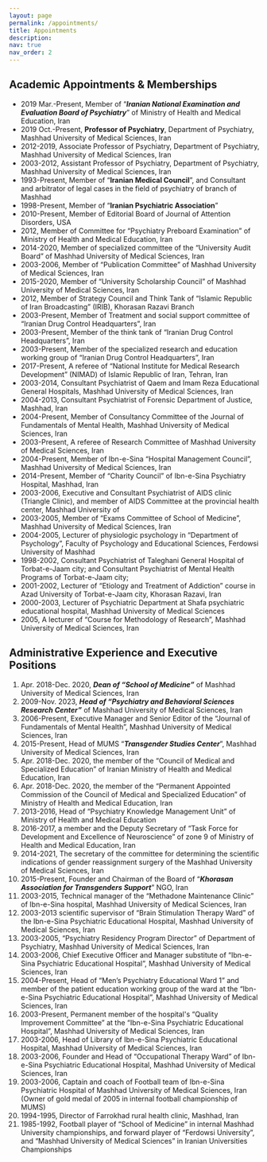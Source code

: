 ```yaml
---
layout: page
permalink: /appointments/
title: Appointments
description:
nav: true
nav_order: 2
---
```

## Academic Appointments & Memberships

- 2019 Mar.-Present, Member of “**_Iranian National Examination and Evaluation Board of Psychiatry_**” of Ministry of Health and Medical Education, Iran
- 2019 Oct.-Present, **Professor of Psychiatry**, Department of Psychiatry, Mashhad University of Medical Sciences, Iran
- 2012-2019, Associate Professor of Psychiatry, Department of Psychiatry, Mashhad University of Medical Sciences, Iran
- 2003-2012, Assistant Professor of Psychiatry, Department of Psychiatry, Mashhad University of Medical Sciences, Iran
- 1993-Present, Member of “**Iranian Medical Council**”, and Consultant and arbitrator of legal cases in the field of psychiatry of branch of Mashhad
- 1998-Present, Member of “**Iranian Psychiatric Association**”
- 2010-Present, Member of Editorial Board of Journal of Attention Disorders, USA
- 2012, Member of Committee for “Psychiatry Preboard Examination” of Ministry of Health and Medical Education, Iran
- 2014-2020, Member of specialized committee of the “University Audit Board” of Mashhad University of Medical Sciences, Iran
- 2003-2006, Member of “Publication Committee” of Mashhad University of Medical Sciences, Iran
- 2015-2020, Member of “University Scholarship Council” of Mashhad University of Medical Sciences, Iran
- 2012, Member of Strategy Council and Think Tank of “Islamic Republic of Iran Broadcasting” (IRIB), Khorasan Razavi Branch
- 2003-Present, Member of Treatment and social support committee of “Iranian Drug Control Headquarters”, Iran
- 2003-Present, Member of the think tank of “Iranian Drug Control Headquarters”, Iran
- 2003-Present, Member of the specialized research and education working group of “Iranian Drug Control Headquarters”, Iran
- 2017-Present, A referee of “National Institute for Medical Research Development” (NIMAD) of Islamic Republic of Iran, Tehran, Iran
- 2003-2014, Consultant Psychiatrist of Qaem and Imam Reza Educational General Hospitals, Mashhad University of Medical Sciences, Iran
- 2004-2013, Consultant Psychiatrist of Forensic Department of Justice, Mashhad, Iran
- 2004-Present, Member of Consultancy Committee of the Journal of Fundamentals of Mental Health, Mashhad University of Medical Sciences, Iran
- 2003-Present, A referee of Research Committee of Mashhad University of Medical Sciences, Iran
- 2004-Present, Member of Ibn-e-Sina “Hospital Management Council”, Mashhad University of Medical Sciences, Iran
- 2014-Present, Member of “Charity Council” of Ibn-e-Sina Psychiatry Hospital, Mashhad, Iran
- 2003-2006, Executive and Consultant Psychiatrist of AIDS clinic (Triangle Clinic), and member of AIDS Committee at the provincial health center, Mashhad University of 
- 2003-2005, Member of “Exams Committee of School of Medicine”, Mashhad University of Medical Sciences, Iran
- 2004-2005, Lecturer of physiologic psychology in “Department of Psychology”, Faculty of Psychology and Educational Sciences, Ferdowsi University of Mashhad
- 1998-2002, Consultant Psychiatrist of Taleghani General Hospital of Torbat-e-Jaam city; and Consultant Psychiatrist of Mental Health Programs of Torbat-e-Jaam city; 
- 2001-2002, Lecturer of “Etiology and Treatment of Addiction” course in Azad University of Torbat-e-Jaam city, Khorasan Razavi, Iran
- 2000-2003, Lecturer of Psychiatric Department at Shafa psychiatric educational hospital, Mashhad University of Medical Sciences
- 2005, A lecturer of “Course for Methodology of Research”, Mashhad University of Medical Sciences, Iran

## Administrative Experience and Executive Positions
1. Apr. 2018-Dec. 2020, **_Dean of “School of Medicine”_** of Mashhad University of Medical Sciences, Iran
2. 2009-Nov. 2023, **_Head of “Psychiatry and Behavioral Sciences Research Center”_** of Mashhad University of Medical Sciences, Iran
3. 2006-Present, Executive Manager and Senior Editor of the “Journal of Fundamentals of Mental Health”, Mashhad University of Medical Sciences, Iran
4. 2015-Present, Head of MUMS “**_Transgender Studies Center_**”, Mashhad University of Medical Sciences, Iran
5. Apr. 2018-Dec. 2020, the member of the “Council of Medical and Specialized Education” of Iranian Ministry of Health and Medical Education, Iran
6. Apr. 2018-Dec. 2020, the member of the “Permanent Appointed Commission of the Council of Medical and Specialized Education” of Ministry of Health and Medical Education, Iran
7. 2013-2016, Head of “Psychiatry Knowledge Management Unit” of Ministry of Health and Medical Education
8. 2016-2017, a member and the Deputy Secretary of “Task Force for Development and Excellence of Neuroscience” of zone 9 of Ministry of Health and Medical Education, Iran
9. 2014-2021, The secretary of the committee for determining the scientific indications of gender reassignment surgery of the Mashhad University of Medical Sciences, Iran
10. 2015-Present, Founder and Chairman of the Board of “**_Khorasan Association for Transgenders Support_**” NGO, Iran
11. 2003-2015, Technical manager of the “Methadone Maintenance Clinic” of Ibn-e-Sina hospital, Mashhad University of Medical Sciences, Iran
12. 2003-2013 scientific supervisor of “Brain Stimulation Therapy Ward” of the Ibn-e-Sina Psychiatric Educational Hospital, Mashhad University of Medical Sciences, Iran
13. 2003-2005, “Psychiatry Residency Program Director” of Department of Psychiatry, Mashhad University of Medical Sciences, Iran
14. 2003-2006, Chief Executive Officer and Manager substitute of “Ibn-e-Sina Psychiatric Educational Hospital”, Mashhad University of Medical Sciences, Iran
15. 2004-Present, Head of “Men’s Psychiatry Educational Ward 1” and member of the patient education working group of the ward at the “Ibn-e-Sina Psychiatric Educational Hospital”, Mashhad University of Medical Sciences, Iran
16. 2003-Present, Permanent member of the hospital's “Quality Improvement Committee” at the “Ibn-e-Sina Psychiatric Educational Hospital”, Mashhad University of Medical Sciences, Iran
17. 2003-2006, Head of Library of Ibn-e-Sina Psychiatric Educational Hospital, Mashhad University of Medical Sciences, Iran
18. 2003-2006, Founder and Head of “Occupational Therapy Ward” of Ibn-e-Sina Psychiatric Educational Hospital, Mashhad University of Medical Sciences, Iran
19. 2003-2006, Captain and coach of Football team of Ibn-e-Sina Psychiatric Hospital of Mashhad University of Medical Sciences, Iran (Owner of gold medal of 2005 in internal football championship of MUMS)
20. 1994-1995, Director of Farrokhad rural health clinic, Mashhad, Iran
21. 1985-1992, Football player of “School of Medicine” in internal Mashhad University championships, and forward player of “Ferdowsi University”, and “Mashhad University of Medical Sciences” in Iranian Universities Championships
